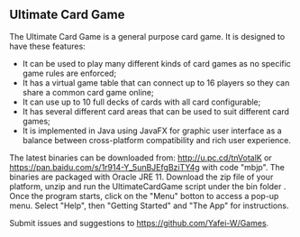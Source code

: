 ## Ultimate Card Game

The Ultimate Card Game is a general purpose card game.  It is designed to have these features:

- It can be used to play many different kinds of card games as no specific game rules are enforced; 
- It has a virtual game table that can connect up to 16 players so they can share a common card game online;
- It can use up to 10 full decks of cards with all card configurable;
- It has several different card areas that can be used to suit different card games;
- It is implemented in Java using JavaFX for graphic user interface as a balance between cross-platform compatibility and rich user experience.

The latest binaries can be downloaded from: http://u.pc.cd/tnVotalK or https://pan.baidu.com/s/1r914-Y_5unBJEfgBziTY4g with code "mbjp".  The binaries are packaged with Oracle JRE 11. Download the zip file of your platform, unzip and run the UltimateCardGame script under the bin folder . Once the program starts, click on the "Menu" botton to access a pop-up menu. Select "Help", then "Getting Started" and "The App" for instructions. 

Submit issues and suggestions to https://github.com/Yafei-W/Games.
